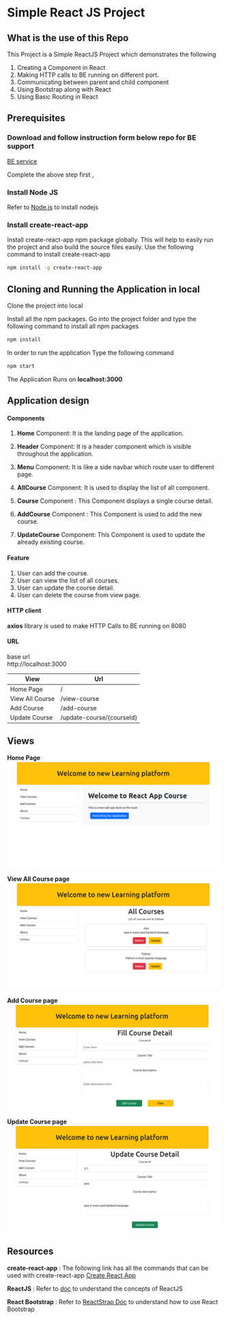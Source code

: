 # Simple React JS Project

## What is the use of this Repo

This Project is a Simple ReactJS Project which demonstrates the following
1. Creating a Component in React
2. Making HTTP calls to BE running on different port.
3. Communicating between parent and child component
4. Using Bootstrap along with React
5. Using Basic Routing in React

## Prerequisites

### Download and follow instruction form below repo for BE support
[BE service](https://github.com/vermasuraj11011/Backend_for_react_app)

Complete the above step first ,

### Install Node JS
Refer to [Node.js](https://nodejs.org/en/) to install nodejs

### Install create-react-app
Install create-react-app npm package globally. This will help to easily run the project and also build the source files easily. Use the following command to install create-react-app

```bash
npm install -g create-react-app
```

## Cloning and Running the Application in local

Clone the project into local

Install all the npm packages. Go into the project folder and type the following command to install all npm packages

```bash
npm install
```

In order to run the application Type the following command

```bash
npm start
```

The Application Runs on **localhost:3000**

## Application design

#### Components

1. **Home** Component: It is the landing page of the application.

2. **Header** Component: It is a header component which is visible throughout the application.

3. **Menu** Component: It is like a side navbar which route user to different page. 

4. **AllCourse** Component: It is used to display the list of all component.

5. **Course** Component : This Component displays a single course detail.

6. **AddCourse** Component : This Component is used to add the new course.

7. **UpdateCourse** Component: This Component is used to update the already existing course.

#### Feature
1. User can add the course.
2. User can view the list of all courses.
3. User can update the course detail.
4. User can delete the course from view page.

#### HTTP client

**axios** library is used to make HTTP Calls to BE running on 8080

#### URL

base url <br>
http://localhost:3000

| View               | Url                       |
|--------------------|---------------------------|
| Home Page          | /                         |
| View All Course    | /view-course              |
| Add Course         | /add-course               |
| Update Course      | /update-course/{courseId} |


## Views

**Home Page**
![App Screenshot](./public/home.png)


**View All Course page**
 ![App Screenshot](./public/view_course.png)

 **Add Course page**
 ![App Screenshot](./public/add_course.png)

 **Update Course page**
 ![App Screenshot](./public/update_course.png)


## Resources

**create-react-app** : The following link has all the commands that can be used with create-react-app
[Create React App](https://github.com/facebook/create-react-app)

**ReactJS** : Refer to [doc](https://reactjs.org/) to understand the concepts of ReactJS

**React Bootstrap** : Refer to [ReactStrap Doc](https://react-bootstrap.github.io/getting-started/introduction/) to understand how to use React Bootstrap